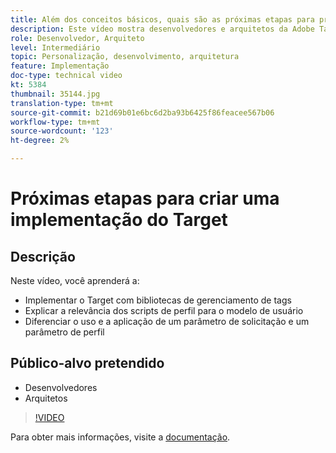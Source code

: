 ```yaml
---
title: Além dos conceitos básicos, quais são as próximas etapas para projetar uma implementação do Target
description: Este vídeo mostra desenvolvedores e arquitetos da Adobe Target como implementar o Target com bibliotecas de gerenciamento de tags, explicar a relevância dos scripts de perfil para o modelo do usuário e diferenciar o uso e a aplicação de um parâmetro de solicitação e um parâmetro de perfil.
role: Desenvolvedor, Arquiteto
level: Intermediário
topic: Personalização, desenvolvimento, arquitetura
feature: Implementação
doc-type: technical video
kt: 5384
thumbnail: 35144.jpg
translation-type: tm+mt
source-git-commit: b21d69b01e6bc6d2ba93b6425f86feacee567b06
workflow-type: tm+mt
source-wordcount: '123'
ht-degree: 2%

---
```



# Próximas etapas para criar uma implementação do Target

## Descrição

Neste vídeo, você aprenderá a:

* Implementar o Target com bibliotecas de gerenciamento de tags
* Explicar a relevância dos scripts de perfil para o modelo de usuário
* Diferenciar o uso e a aplicação de um parâmetro de solicitação e um parâmetro de perfil

## Público-alvo pretendido

* Desenvolvedores
* Arquitetos

>[!VIDEO](https://video.tv.adobe.com/v/35144/?quality=12)

Para obter mais informações, visite a [documentação](https://docs.adobe.com/content/help/en/target/using/implement-target/implementing-target.html).
